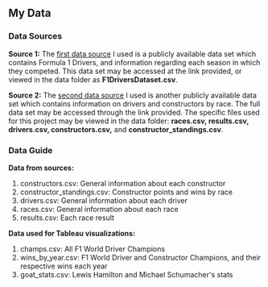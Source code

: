 ## My Data

### Data Sources
**Source 1:** The [first data source](https://www.kaggle.com/datasets/dubradave/formula-1-drivers-dataset?select=F1DriversDataset.csv) I used is a publicly available data set which contains Formula 1 Drivers, and information regarding each season in which they competed. This data set may be accessed at the link provided, or viewed in the data folder as **F1DriversDataset.csv**.

**Source 2:** The [second data source](https://www.kaggle.com/datasets/rohanrao/formula-1-world-championship-1950-2020/data?select=constructor_standings.csv) I used is another publicly available data set which contains information on drivers and constructors by race. The full data set may be accessed through the link provided. The specific files used for this project may be viewed in the data folder: **races.csv, results.csv, drivers.csv, constructors.csv,** and **constructor_standings.csv**.

### Data Guide
**Data from sources:**
1. constructors.csv: General information about each constructor
2. constructor_standings.csv: Constructor points and wins by race
3. drivers.csv: General information about each driver
4. races.csv: General information about each race
5. results.csv: Each race result

**Data used for Tableau visualizations:**
1. champs.csv: All F1 World Driver Champions
2. wins_by_year.csv: F1 World Driver and Constructor Champions, and their respective wins each year
3. goat_stats.csv: Lewis Hamilton and Michael Schumacher's stats